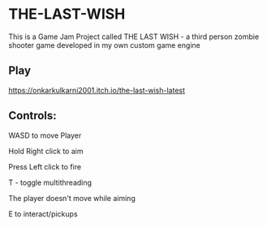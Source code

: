 # THE-LAST-WISH
This is a Game Jam Project called THE LAST WISH - a third person zombie shooter game developed in my own custom game engine

## Play
https://onkarkulkarni2001.itch.io/the-last-wish-latest

## Controls:

WASD to move Player

Hold Right click to aim

Press Left click to fire

T - toggle multithreading

The player doesn't move while aiming

E to interact/pickups


